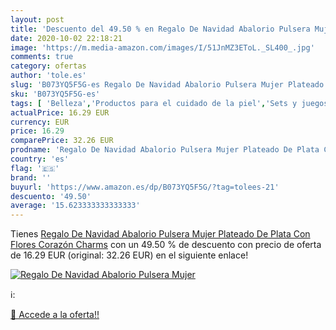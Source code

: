 ```yaml
---
layout: post
title: 'Descuento del 49.50 % en Regalo De Navidad Abalorio Pulsera Mujer'
date: 2020-10-02 22:18:21
image: 'https://m.media-amazon.com/images/I/51JnMZ3EToL._SL400_.jpg'
comments: true
category: ofertas
author: 'tole.es'
slug: 'B073YQ5F5G-es Regalo De Navidad Abalorio Pulsera Mujer Plateado De Plata...'
sku: 'B073YQ5F5G-es'
tags: [ 'Belleza','Productos para el cuidado de la piel','Sets y juegos para el cuidado de la piel','navidad', ]
actualPrice: 16.29 EUR
currency: EUR
price: 16.29
comparePrice: 32.26 EUR
prodname: 'Regalo De Navidad Abalorio Pulsera Mujer Plateado De Plata Con Flores Corazón Charms'
country: 'es'
flag: '🇪🇸'
brand: ''
buyurl: 'https://www.amazon.es/dp/B073YQ5F5G/?tag=tolees-21'
descuento: '49.50'
average: '15.623333333333333'
---
```


Tienes [Regalo De Navidad Abalorio Pulsera Mujer Plateado De Plata Con Flores Corazón Charms](https://www.amazon.es/dp/B073YQ5F5G/?tag=tolees-21) con un 49.50 % de descuento con precio de oferta de 16.29 EUR (original: 32.26 EUR) en el siguiente enlace!

[![Regalo De Navidad Abalorio Pulsera Mujer](https://m.media-amazon.com/images/I/51JnMZ3EToL._SL400_.jpg)](https://www.amazon.es/dp/B073YQ5F5G/?tag=tolees-21)

ℹ️:


[🛒 Accede a la oferta!!](https://www.amazon.es/dp/B073YQ5F5G/?tag=tolees-21)
